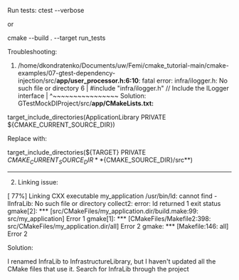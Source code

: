 Run tests:
ctest --verbose

or

cmake --build . --target run_tests


Troubleshooting:

1. /home/dkondratenko/Documents/uw/Femi/cmake_tutorial-main/cmake-examples/07-gtest-dependency-injection/src/**app/user_processor.h:6:10**: fatal error: infra/ilogger.h: No such file or directory
    6 | #include "infra/ilogger.h" // Include the ILogger interface
      |          ^~~~~~~~~~~~~~~~~
Solution:
GTestMockDIProject/src/**app/CMakeLists.txt:**

target_include_directories(ApplicationLibrary PRIVATE ${CMAKE_CURRENT_SOURCE_DIR})

Replace with:

target_include_directories(${TARGET} PRIVATE ${CMAKE_CURRENT_SOURCE_DIR} **${CMAKE_SOURCE_DIR}/src**)

--------------------------------------------------------------------------------------------------------------------------------------------

2. Linking issue:

[ 77%] Linking CXX executable my_application
/usr/bin/ld: cannot find -lInfraLib: No such file or directory
collect2: error: ld returned 1 exit status
gmake[2]: *** [src/CMakeFiles/my_application.dir/build.make:99: src/my_application] Error 1
gmake[1]: *** [CMakeFiles/Makefile2:398: src/CMakeFiles/my_application.dir/all] Error 2
gmake: *** [Makefile:146: all] Error 2

Solution:

I renamed InfraLib to InfrastructureLibrary, but I haven't updated all the CMake files that use it.
Search for InfraLib through the project

